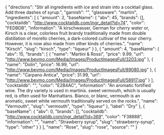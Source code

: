 {
    "directions": "Stir all ingredients with ice and strain into a cocktail glass.  Add three dashes of syrup.",
    "garnish": "",
    "glassware": "martini",
    "ingredients": [
        {
            "amount": 2,
            "baseName": {
                "abv": 45,
                "brands": [],
                "cocktaildb": "http://www.cocktaildb.com/ingr_detail?id=74",
                "color": "FEDBDB",
                "information": "A kirschwasser, German for *cherry water* or, Kirsch is a clear, colorless fruit brandy traditionally made from double distillation of morello cherries, a dark-colored cultivar of the sour cherry. However, it is now also made from other kinds of cherries.",
                "name": "Kirsch",
                "slug": "kirsch",
                "type": "liqueur"
            }
        },
        {
            "amount": 4,
            "baseName": {
                "abv": 15,
                "brands": [
                    {
                        "name": "Martini & Rossi",
                        "price": 9.99,
                        "url": "http://www.bevmo.com/Media/Images/ProductImagesFull/3203.jpg"
                    },
                    {
                        "name": "Dolin",
                        "price": 16.99,
                        "url": "http://www.bevmo.com/Media/Images/ProductImagesFull/89080.jpg"
                    },
                    {
                        "name": "Carpano Antica",
                        "price": 31.99,
                        "url": "http://www.bevmo.com/Media/Images/ProductImagesFull/58917.jpg"
                    }
                ],
                "cocktaildb": "",
                "color": "E2B4AC",
                "information": "An aromatic fortified wine. The dry variety is used in martinis. sweet vermouth, which is usually red, is often used for Manhattans. Bianco, or blanc, vermouth is an aromatic, sweet white vermouth traditionally served on the rocks.",
                "name": "Vermouth",
                "slug": "vermouth",
                "type": "liqueur"
            },
            "label": "Dry"
        },
        {
            "baseName": {
                "abv": 0,
                "brands": [],
                "cocktaildb": "http://www.cocktaildb.com/ingr_detail?id=369",
                "color": "F38888",
                "information": "",
                "name": "Strawberry syrup",
                "slug": "strawberry-syrup",
                "type": "other"
            }
        }
    ],
    "name": "Rose",
    "slug": "rose",
    "source": ""
}